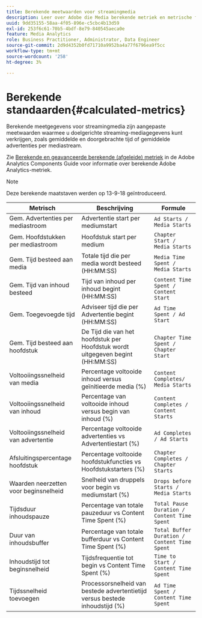 ```yaml
---
title: Berekende meetwaarden voor streamingmedia
description: Leer over Adobe die Media berekende metriek en metrische formules stroomt.
uuid: 9dd35155-58aa-4f05-896e-c5cbc4b13d59
exl-id: 253f6c61-70b5-4bdf-8e79-840545aeca0e
feature: Media Analytics
role: Business Practitioner, Administrator, Data Engineer
source-git-commit: 2d9d4352b0fd71710a9952ba4a77f6796ea9f5cc
workflow-type: tm+mt
source-wordcount: '258'
ht-degree: 3%

---
```


# Berekende standaarden{#calculated-metrics}

Berekende meetgegevens voor streamingmedia zijn aangepaste meetwaarden waarmee u doelgerichte streaming-mediagegevens kunt verkrijgen, zoals gemiddelde en doorgebrachte tijd of gemiddelde advertenties per mediastream.

Zie [Berekende en geavanceerde berekende (afgeleide) metriek](https://experienceleague.adobe.com/docs/analytics/components/calculated-metrics/cm-overview.html?lang=en) in de Adobe Analytics Components Guide voor informatie over berekende Adobe Analytics-metriek.

>[!NOTE]
>
>Deze berekende maatstaven werden op 13-9-18 geïntroduceerd.

| Metrisch | Beschrijving | Formule |
|---|---|---|
| Gem. Advertenties per mediastroom | Advertentie start per mediumstart | `Ad Starts / Media Starts` |
| Gem. Hoofdstukken per mediastroom | Hoofdstuk start per medium | `Chapter Start / Media Starts` |
| Gem. Tijd besteed aan media | Totale tijd die per media wordt besteed (HH:MM:SS) | `Media Time Spent / Media Starts` |
| Gem. Tijd van inhoud besteed | Tijd van inhoud per inhoud begint (HH:MM:SS) | `Content Time Spent / Content Start` |
| Gem. Toegevoegde tijd | Adviseer tijd die per Advertentie begint (HH:MM:SS) | `Ad Time Spent / Ad Start` |
| Gem. Tijd besteed aan hoofdstuk | De Tijd die van het hoofdstuk per Hoofdstuk wordt uitgegeven begint (HH:MM:SS) | `Chapter Time Spent / Chapter Start` |
| Voltooiingssnelheid van media | Percentage voltooide inhoud versus geïnitieerde media (%) | `Content Completes/ Media Starts` |
| Voltooiingssnelheid van inhoud | Percentage van voltooide inhoud versus begin van inhoud (%) | `Content Completes / Content Starts` |
| Voltooiingssnelheid van advertentie | Percentage voltooide advertenties vs Advertentiestart (%) | `Ad Completes / Ad Starts` |
| Afsluitingspercentage hoofdstuk | Percentage voltooide hoofdstukfuncties vs Hoofdstukstarters (%) | `Chapter Completes / Chapter Starts` |
| Waarden neerzetten voor beginsnelheid | Snelheid van druppels voor begin vs mediumstart (%) | `Drops before Starts / Media Starts` |
| Tijdsduur inhoudspauze | Percentage van totale pauzeduur vs Content Time Spent (%) | `Total Pause Duration / Content Time Spent` |
| Duur van inhoudsbuffer | Percentage van totale bufferduur vs Content Time Spent (%) | `Total Buffer Duration / Content Time Spent` |
| Inhoudstijd tot beginsnelheid | Tijdsfrequentie tot begin vs Content Time Spent (%) | `Time to Start / Content Time Spent` |
| Tijdssnelheid toevoegen | Processorsnelheid van bestede advertentietijd versus bestede inhoudstijd (%) | `Ad Time Spent / Content Time Spent` |
